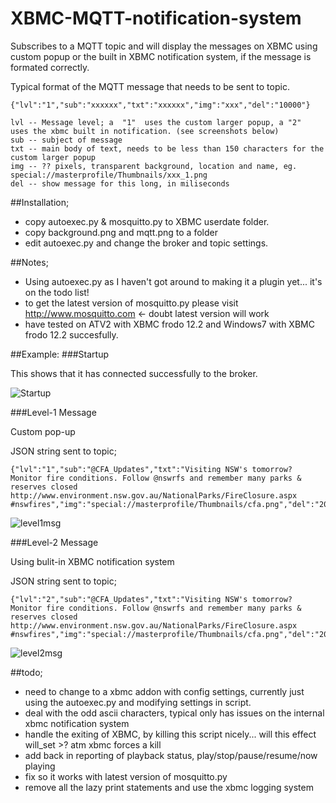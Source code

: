 XBMC-MQTT-notification-system
=============================

Subscribes to a MQTT topic and will display the messages on XBMC using custom popup or the built in XBMC notification system, if the message is formated correctly.

Typical format of the MQTT message that needs to be sent to topic.

    {"lvl":"1","sub":"xxxxxx","txt":"xxxxxx","img":"xxx","del":"10000"}

    lvl -- Message level; a  "1"  uses the custom larger popup, a "2"  uses the xbmc built in notification. (see screenshots below)
    sub -- subject of message
    txt -- main body of text, needs to be less than 150 characters for the custom larger popup
    img -- ?? pixels, transparent background, location and name, eg. special://masterprofile/Thumbnails/xxx_1.png
    del -- show message for this long, in miliseconds

##Installation;
- copy autoexec.py & mosquitto.py to XBMC userdate folder.
- copy background.png and mqtt.png to a folder
- edit autoexec.py and change the broker and topic settings.

##Notes;
- Using autoexec.py as I haven't got around to making it a plugin yet... it's on the todo list!
- to get the latest version of mosquitto.py please visit http://www.mosquitto.com <- doubt latest version will work
- have tested on ATV2 with XBMC frodo 12.2 and Windows7 with XBMC frodo 12.2 succesfully.

##Example:
###Startup

This shows that it has connected successfully to the broker.

![Startup](https://raw.github.com/matbor/XBMC-MQTT-notification-system/master/screenshots/startup.png)

###Level-1 Message

Custom pop-up

JSON string sent to topic;

    {"lvl":"1","sub":"@CFA_Updates","txt":"Visiting NSW's tomorrow? Monitor fire conditions. Follow @nswrfs and remember many parks & reserves closed http://www.environment.nsw.gov.au/NationalParks/FireClosure.aspx #nswfires","img":"special://masterprofile/Thumbnails/cfa.png","del":"20000"}

![level1msg](https://raw.github.com/matbor/XBMC-MQTT-notification-system/master/screenshots/level1msg.png)

###Level-2 Message

Using bulit-in XBMC notification system

JSON string sent to topic;

    {"lvl":"2","sub":"@CFA_Updates","txt":"Visiting NSW's tomorrow? Monitor fire conditions. Follow @nswrfs and remember many parks & reserves closed http://www.environment.nsw.gov.au/NationalParks/FireClosure.aspx #nswfires","img":"special://masterprofile/Thumbnails/cfa.png","del":"20000"}


![level2msg](https://raw.github.com/matbor/XBMC-MQTT-notification-system/master/screenshots/level2msg.png)

##todo;
- need to change to a xbmc addon with config settings, currently just using the autoexec.py and modifying settings in script.
- deal with the odd ascii characters, typical only has issues on the internal xbmc notification system
- handle the exiting of XBMC, by killing this script nicely... will this effect will_set >? atm xbmc forces a kill
- add back in reporting of playback status, play/stop/pause/resume/now playing
- fix so it works with latest version of mosquitto.py
- remove all the lazy print statements and use the xbmc logging system

